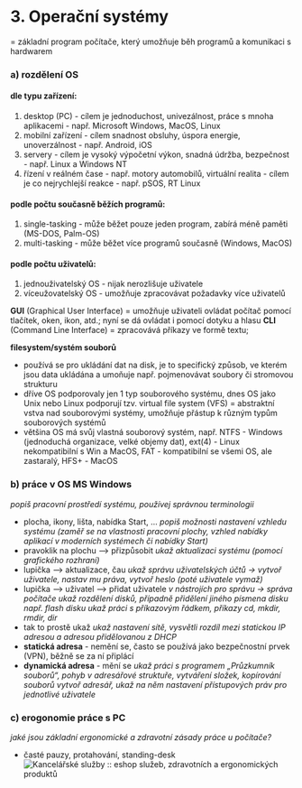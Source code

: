 # 3. Operační systémy

= základní program počítače, který umožňuje běh programů a komunikaci s hardwarem

### a) rozdělení OS
#### dle typu zařízení:
1. desktop (PC) - cílem je jednoduchost, univezálnost, práce s mnoha aplikacemi - např. Microsoft Windows, MacOS, Linux
2. mobilní zařízení - cílem snadnost obsluhy, úspora energie, unoverzálnost - např. Android, iOS
3. servery - cílem je vysoký výpočetní výkon, snadná údržba, bezpečnost - např. Linux a Windows NT
4. řízení v reálném čase - např. motory automobilů, virtuální realita - cílem je co nejrychlejší reakce - např. pSOS, RT Linux

#### podle počtu současně běžích programů:
1. single-tasking - může běžet pouze jeden program, zabírá méně paměti (MS-DOS, Palm-OS)
2. multi-tasking - může běžet více programů současně (Windows, MacOS)

#### podle počtu uživatelů:
1. jednouživatelský OS - nijak nerozlišuje uživatele
2. víceužovatelský OS - umožňuje zpracovávat požadavky více uživatelů

**GUI** (Graphical User Interface) = umožňuje uživateli ovládat počítač pomocí tlačítek, oken, ikon, atd.; nyní se dá ovládat i pomocí dotyku a hlasu
**CLI** (Command Line Interface) = zpracovává příkazy ve formě textu;

**filesystem/systém souborů** 
- používá se pro ukládání dat na disk, je to specifický způsob, ve kterém jsou data ukládána a umoňuje např. pojmenovávat soubory či stromovou strukturu
- dříve OS podporovaly jen 1 typ souborového systému, dnes OS jako Unix nebo Linux podporují tzv. virtual file system (VFS) = abstraktní vstva nad souborovými systémy, umožňuje přástup k různým typům souborových systémů
- většina OS má svůj vlastná souborový systém, např. NTFS - Windows (jednoduchá organizace, velké objemy dat), ext(4) - Linux nekompatibilní s Win a MacOS, FAT - kompatibilní se všemi OS, ale zastaralý, HFS+ - MacOS

### b) práce v OS MS Windows
*popiš pracovní prostředí systému, používej správnou terminologii*
- plocha, ikony, lišta, nabídka Start, ...
*popiš možnosti nastavení vzhledu systému (zaměř se na vlastnosti pracovní plochy, vzhled nabídky aplikací v moderních systémech či nabídky Start)*
- pravoklik na plochu --> přizpůsobit
*ukaž aktualizaci systému (pomocí grafického rozhraní)*
- lupička --> aktualizace, čau
*ukaž správu uživatelských účtů -> vytvoř uživatele, nastav mu práva, vytvoř heslo (poté uživatele vymaž)*
- lupička --> uživatel --> přidat uživatele
*v nástrojích pro správu -> správa počítače ukaž rozdělení disků, případně přidělení jiného písmena disku např. flash disku*
*ukaž práci s příkazovým řádkem, příkazy cd, mkdir, rmdir, dir*
- tak to prostě ukaž
*ukaž nastavení sítě, vysvětli rozdíl mezi statickou IP adresou a adresou přidělovanou z DHCP*
- **statická adresa** - nemění se, často se používá jako bezpečnostní prvek (VPN), běžně se za ní připlácí
- **dynamická adresa** - mění se
*ukaž práci s programem „Průzkumník souborů“, pohyb v adresářové struktuře, vytváření složek, kopírování souborů*
*vytvoř adresář, ukaž na něm nastavení přístupových práv pro jednotlivé uživatele*

### c) erogonomie práce s PC
*jaké jsou základní ergonomické a zdravotní zásady práce u počítače?*
- časté pauzy, protahování, standing-desk
![Kancelářské služby :: eshop služeb, zdravotních a ergonomických produktů](https://www.kancelarske-sluzby.cz/fotky80706/fotos/clanky/ergonomicka-poloha-spravne-sezeni.png)